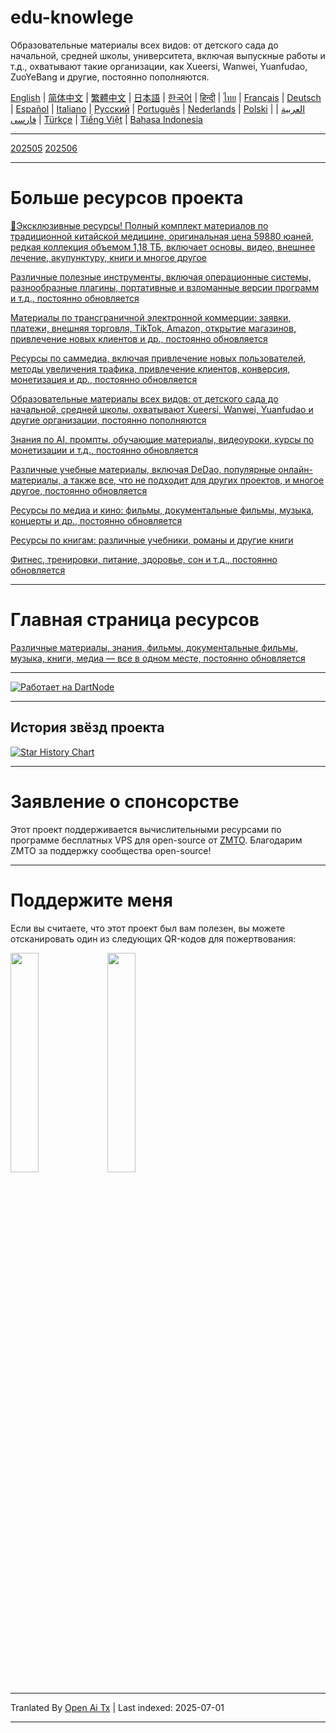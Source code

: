# edu-knowlege
Образовательные материалы всех видов: от детского сада до начальной, средней школы, университета, включая выпускные работы и т.д., охватывают такие организации, как Xueersi, Wanwei, Yuanfudao, ZuoYeBang и другие, постоянно пополняются.

[English](https://openaitx.github.io/view.html?user=mswnlz&project=edu-knowlege&lang=en) | [简体中文](https://openaitx.github.io/view.html?user=mswnlz&project=edu-knowlege&lang=zh-CN) | [繁體中文](https://openaitx.github.io/view.html?user=mswnlz&project=edu-knowlege&lang=zh-TW) | [日本語](https://openaitx.github.io/view.html?user=mswnlz&project=edu-knowlege&lang=ja) | [한국어](https://openaitx.github.io/view.html?user=mswnlz&project=edu-knowlege&lang=ko) | [हिन्दी](https://openaitx.github.io/view.html?user=mswnlz&project=edu-knowlege&lang=hi) | [ไทย](https://openaitx.github.io/view.html?user=mswnlz&project=edu-knowlege&lang=th) | [Français](https://openaitx.github.io/view.html?user=mswnlz&project=edu-knowlege&lang=fr) | [Deutsch](https://openaitx.github.io/view.html?user=mswnlz&project=edu-knowlege&lang=de) | [Español](https://openaitx.github.io/view.html?user=mswnlz&project=edu-knowlege&lang=es) | [Italiano](https://openaitx.github.io/view.html?user=mswnlz&project=edu-knowlege&lang=it) | [Русский](https://openaitx.github.io/view.html?user=mswnlz&project=edu-knowlege&lang=ru) | [Português](https://openaitx.github.io/view.html?user=mswnlz&project=edu-knowlege&lang=pt) | [Nederlands](https://openaitx.github.io/view.html?user=mswnlz&project=edu-knowlege&lang=nl) | [Polski](https://openaitx.github.io/view.html?user=mswnlz&project=edu-knowlege&lang=pl) | [العربية](https://openaitx.github.io/view.html?user=mswnlz&project=edu-knowlege&lang=ar) | [فارسی](https://openaitx.github.io/view.html?user=mswnlz&project=edu-knowlege&lang=fa) | [Türkçe](https://openaitx.github.io/view.html?user=mswnlz&project=edu-knowlege&lang=tr) | [Tiếng Việt](https://openaitx.github.io/view.html?user=mswnlz&project=edu-knowlege&lang=vi) | [Bahasa Indonesia](https://openaitx.github.io/view.html?user=mswnlz&project=edu-knowlege&lang=id)

------------------

[202505](https://raw.githubusercontent.com/mswnlz/edu-knowlege/main/202505.md)
[202506](https://raw.githubusercontent.com/mswnlz/edu-knowlege/main/202506.md)


---------------

# Больше ресурсов проекта

[🎁Эксклюзивные ресурсы! Полный комплект материалов по традиционной китайской медицине, оригинальная цена 59880 юаней, редкая коллекция объемом 1,18 ТБ, включает основы, видео, внешнее лечение, акупунктуру, книги и многое другое](https://github.com/mswnlz/chinese-traditional)

[Различные полезные инструменты, включая операционные системы, разнообразные плагины, портативные и взломанные версии программ и т.д., постоянно обновляется](https://github.com/mswnlz/tools)


[Материалы по трансграничной электронной коммерции: заявки, платежи, внешняя торговля, TikTok, Amazon, открытие магазинов, привлечение новых клиентов и др., постоянно обновляется](https://github.com/mswnlz/cross-border)

[Ресурсы по саммедиа, включая привлечение новых пользователей, методы увеличения трафика, привлечение клиентов, конверсия, монетизация и др., постоянно обновляется](https://github.com/mswnlz/self-media)

[ Образовательные материалы всех видов: от детского сада до начальной, средней школы, охватывают Xueersi, Wanwei, Yuanfudao и другие организации, постоянно пополняются](https://github.com/mswnlz/edu-knowlege)

[Знания по AI, промпты, обучающие материалы, видеоуроки, курсы по монетизации и т.д., постоянно обновляется](https://github.com/mswnlz/AIknowledge)

[Различные учебные материалы, включая DeDao, популярные онлайн-материалы, а также все, что не подходит для других проектов, и многое другое, постоянно обновляется](https://github.com/mswnlz/curriculum)

[Ресурсы по медиа и кино: фильмы, документальные фильмы, музыка, концерты и др., постоянно обновляется](https://github.com/mswnlz/movies)

[Ресурсы по книгам: различные учебники, романы и другие книги](https://github.com/mswnlz/book)

[Фитнес, тренировки, питание, здоровье, сон и т.д., постоянно обновляется](https://github.com/mswnlz/healthy)



---------------

# Главная страница ресурсов
[Различные материалы, знания, фильмы, документальные фильмы, музыка, книги, медиа — все в одном месте, постоянно обновляется](https://github.com/mswnlz)

---------------

[![Работает на DartNode](https://dartnode.com/branding/DN-Open-Source-sm.png)](https://dartnode.com "Работает на DartNode - Бесплатный VPS для Open Source")

---------------


## История звёзд проекта
[![Star History Chart](https://api.star-history.com/svg?repos=mswnlz/edu-knowlege&type=Date)](https://www.star-history.com/#mswnlz/edu-knowlege&Date)

---------------



# Заявление о спонсорстве
Этот проект поддерживается вычислительными ресурсами по программе бесплатных VPS для open-source от [ZMTO](https://console.vtexs.com/?affid=12967).
Благодарим ZMTO за поддержку сообщества open-source!


---------------

# Поддержите меня

Если вы считаете, что этот проект был вам полезен, вы можете отсканировать один из следующих QR-кодов для пожертвования:
<p align="left">
  <img src="https://raw.githubusercontent.com/mswnlz/edu-knowlege/main/support-alipay.png" width="30%">
  <img src="https://raw.githubusercontent.com/mswnlz/edu-knowlege/main/wechat-qrcode.jpg" width="30%">
</p>


---

Tranlated By [Open Ai Tx](https://github.com/OpenAiTx/OpenAiTx) | Last indexed: 2025-07-01

---